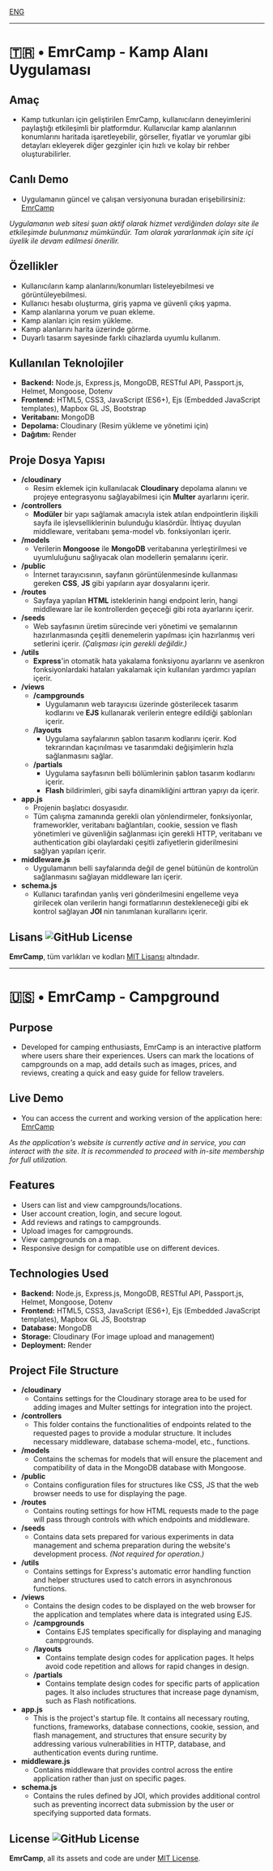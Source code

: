 [ENG](#--emrcamp---campground)

---
# 🇹🇷 • EmrCamp - Kamp Alanı Uygulaması

## Amaç
+ Kamp tutkunları için geliştirilen EmrCamp, kullanıcıların deneyimlerini paylaştığı etkileşimli bir platformdur. Kullanıcılar kamp alanlarının konumlarını haritada işaretleyebilir, görseller, fiyatlar ve yorumlar gibi detayları ekleyerek diğer gezginler için hızlı ve kolay bir rehber oluşturabilirler.

## Canlı Demo
+ Uygulamanın güncel ve çalışan versiyonuna buradan erişebilirsiniz: [EmrCamp](https://emrcamp.onrender.com)

*Uygulamanın web sitesi şuan aktif olarak hizmet verdiğinden dolayı site ile etkileşimde bulunmanız mümkündür. Tam olarak yararlanmak için site içi üyelik ile devam edilmesi önerilir.*

## Özellikler
+ Kullanıcıların kamp alanlarını/konumları listeleyebilmesi ve görüntüleyebilmesi.
+ Kullanıcı hesabı oluşturma, giriş yapma ve güvenli çıkış yapma.
+ Kamp alanlarına yorum ve puan ekleme. 
+ Kamp alanları için resim yükleme.
+ Kamp alanlarını harita üzerinde görme.
+ Duyarlı tasarım sayesinde farklı cihazlarda uyumlu kullanım. 


## Kullanılan Teknolojiler
+ **Backend:** Node.js, Express.js, MongoDB, RESTful API, Passport.js, Helmet, Mongoose, Dotenv
+ **Frontend:** HTML5, CSS3, JavaScript (ES6+), Ejs (Embedded JavaScript templates), Mapbox GL JS, Bootstrap
+ **Veritabanı:** MongoDB
+ **Depolama:** Cloudinary (Resim yükleme ve yönetimi için) 
+ **Dağıtım:** Render

## Proje Dosya Yapısı
+ **/cloudinary**
    - Resim eklemek için kullanılacak **Cloudinary** depolama alanını ve projeye entegrasyonu sağlayabilmesi için **Multer** ayarlarını içerir.
+ **/controllers**
    - **Modüler** bir yapı sağlamak amacıyla istek atılan endpointlerin ilişkili sayfa ile işlevselliklerinin bulunduğu klasördür. İhtiyaç duyulan middleware, veritabanı şema-model vb. fonksiyonları içerir.
+ **/models**
    - Verilerin **Mongoose** ile  **MongoDB** veritabanına yerleştirilmesi ve uyumluluğunu sağlıyacak olan modellerin şemalarını içerir.
+ **/public**
    - İnternet tarayıcısının, sayfanın görüntülenmesinde kullanması gereken **CSS**, **JS** gibi yapıların ayar dosyalarını içerir.
+ **/routes**
    - Sayfaya yapılan **HTML** isteklerinin hangi endpoint lerin, hangi middleware lar ile kontrollerden geçeceği gibi rota ayarlarını içerir.
+ **/seeds**
    - Web sayfasının üretim sürecinde veri yönetimi ve şemalarının hazırlanmasında çeşitli denemelerin yapılması için hazırlanmış veri setlerini içerir. *(Çalışması için gerekli değildir.)*
+ **/utils**
    - **Express**'in otomatik hata yakalama fonksiyonu ayarlarını ve asenkron fonksiyonlardaki hataları yakalamak için kullanılan yardımcı yapıları içerir.
+ **/views**
    - **/campgrounds**
        * Uygulamanın web tarayıcısı üzerinde gösterilecek tasarım kodlarını ve **EJS** kullanarak verilerin entegre edildiği şablonları içerir.
    - **/layouts**
        * Uygulama sayfalarının şablon tasarım kodlarını içerir. Kod tekrarından kaçınılması ve tasarımdaki değişimlerin hızla sağlanmasını sağlar.
    - **/partials**
        * Uygulama sayfasının belli bölümlerinin şablon tasarım kodlarını içerir.
        * **Flash** bildirimleri, gibi sayfa dinamikliğini arttıran yapıyı da içerir.
+ **app.js**
    - Projenin başlatıcı dosyasıdır. 
    - Tüm çalışma zamanında gerekli olan yönlendirmeler, fonksiyonlar, frameworkler, veritabanı bağlantıları, cookie, session ve flash yönetimleri ve güvenliğin sağlanması için gerekli HTTP, veritabanı ve authentication gibi olaylardaki çeşitli zafiyetlerin giderilmesini sağlyan yapıları içerir.
+ **middleware.js**
    - Uygulamanın belli sayfalarında değil de genel bütünün de kontrolün sağlanmasını sağlayan middleware ları içerir.
+ **schema.js**
    - Kullanıcı tarafından yanlış veri gönderilmesini engelleme veya girilecek olan verilerin hangi formatlarının destekleneceği gibi ek kontrol sağlayan **JOI** nin tanımlanan kurallarını içerir.

## Lisans ![GitHub License](https://img.shields.io/github/license/emirhancrci/EmrCamp)
**EmrCamp**, tüm varlıkları ve kodları [MIT Lisansı](https://github.com/emirhancrci/EmrCamp/blob/main/LICENSE) altındadır. 

---

# 🇺🇸 • EmrCamp - Campground

## Purpose
+ Developed for camping enthusiasts, EmrCamp is an interactive platform where users share their experiences. Users can mark the locations of campgrounds on a map, add details such as images, prices, and reviews, creating a quick and easy guide for fellow travelers.

## Live Demo
+ You can access the current and working version of the application here: [EmrCamp](https://emrcamp.onrender.com)

*As the application's website is currently active and in service, you can interact with the site. It is recommended to proceed with in-site membership for full utilization.*

## Features
+ Users can list and view campgrounds/locations.
+ User account creation, login, and secure logout.
+ Add reviews and ratings to campgrounds.
+ Upload images for campgrounds.
+ View campgrounds on a map.
+ Responsive design for compatible use on different devices.

## Technologies Used
+ **Backend:** Node.js, Express.js, MongoDB, RESTful API, Passport.js, Helmet, Mongoose, Dotenv
+ **Frontend:** HTML5, CSS3, JavaScript (ES6+), Ejs (Embedded JavaScript templates), Mapbox GL JS, Bootstrap
+ **Database:** MongoDB
+ **Storage:** Cloudinary (For image upload and management)
+ **Deployment:** Render

## Project File Structure
+ **/cloudinary**
    - Contains settings for the Cloudinary storage area to be used for adding images and Multer settings for integration into the project.
+ **/controllers**
    - This folder contains the functionalities of endpoints related to the requested pages to provide a modular structure. It includes necessary middleware, database schema-model, etc., functions.
+ **/models**
    - Contains the schemas for models that will ensure the placement and compatibility of data in the MongoDB database with Mongoose.
+ **/public**
    - Contains configuration files for structures like CSS, JS that the web browser needs to use for displaying the page.
+ **/routes**
    - Contains routing settings for how HTML requests made to the page will pass through controls with which endpoints and middleware.
+ **/seeds**
    - Contains data sets prepared for various experiments in data management and schema preparation during the website's development process. *(Not required for operation.)*
+ **/utils**
    - Contains settings for Express's automatic error handling function and helper structures used to catch errors in asynchronous functions.
+ **/views**
    - Contains the design codes to be displayed on the web browser for the application and templates where data is integrated using EJS.
    - **/campgrounds**
        * Contains EJS templates specifically for displaying and managing campgrounds.
    - **/layouts**
        * Contains template design codes for application pages. It helps avoid code repetition and allows for rapid changes in design.
    - **/partials**
        * Contains template design codes for specific parts of application pages. It also includes structures that increase page dynamism, such as Flash notifications.
+ **app.js**
    - This is the project's startup file. It contains all necessary routing, functions, frameworks, database connections, cookie, session, and flash management, and structures that ensure security by addressing various vulnerabilities in HTTP, database, and authentication events during runtime.
+ **middleware.js**
    - Contains middleware that provides control across the entire application rather than just on specific pages.
+ **schema.js**
    - Contains the rules defined by JOI, which provides additional control such as preventing incorrect data submission by the user or specifying supported data formats.

## License ![GitHub License](https://img.shields.io/github/license/emirhancrci/EmrCamp)
**EmrCamp**, all its assets and code are under [MIT License](https://github.com/emirhancrci/EmrCamp/blob/main/LICENSE).

